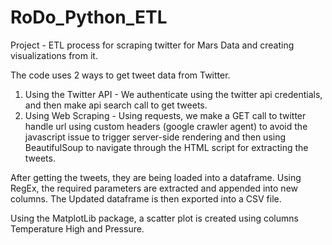 # RoDo_Python_ETL
Project - ETL process for scraping twitter for Mars Data and creating visualizations from it.

The code uses 2 ways to get tweet data from Twitter.
1. Using the Twitter API - We authenticate using the twitter api credentials, and then make api search call to get tweets.
2. Using Web Scraping - Using requests, we make a GET call to twitter handle url using custom headers (google crawler agent) 
                        to avoid the javascript issue to trigger server-side rendering and then using BeautifulSoup to navigate through the HTML script for extracting the tweets.

After getting the tweets, they are being loaded into a dataframe.
Using RegEx, the required parameters are extracted and appended into new columns. 
The Updated dataframe is then exported into a CSV file. 

Using the MatplotLib package, a scatter plot is created using columns Temperature High and Pressure.
